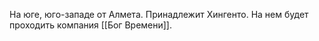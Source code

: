 На юге, юго-западе от Алмета. Принадлежит Хингенто. На нем будет проходить компания [[Бог Времени]].